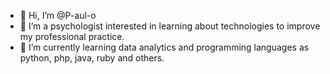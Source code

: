 - 👋 Hi, I’m @P-aul-o
- 👀 I’m a psychologist interested in learning about technologies to improve my professional practice.
- 🌱 I’m currently learning data analytics and programming languages as python, php, java, ruby and others.

<!---
P-aul-o/P-aul-o is a ✨ special ✨ repository because its `README.md` (this file) appears on your GitHub profile.
You can click the Preview link to take a look at your changes.
--->
